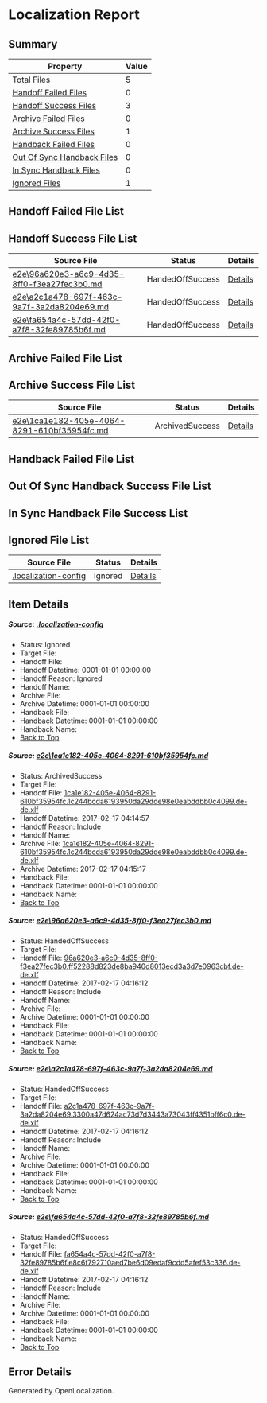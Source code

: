 # <a name='report-top'></a> Localization Report

## Summary
 Property | Value 
 -------- | ----- 
 Total Files | 5
[ Handoff Failed Files ](#handoff-failed-list)| 0
[ Handoff Success Files ](#handoff-success-list)| 3
[ Archive Failed Files ](#archive-failed-list)| 0
[ Archive Success Files ](#archive-success-list)| 1
[ Handback Failed Files ](#handback-failed-list)| 0
[ Out Of Sync Handback Files ](#outofsync-handback-success-list)| 0
[ In Sync Handback Files ](#insync-handback-success-list)| 0
[ Ignored Files ](#ignored-list)| 1

## <a name='handoff-failed-list'></a> Handoff Failed File List

## <a name='handoff-success-list'></a> Handoff Success File List
 Source File | Status | Details 
 ----------- | ------ | ------- 
 [e2e\96a620e3-a6c9-4d35-8ff0-f3ea27fec3b0.md](https://github.com/OpenLocalizationTestOrg/ol-test2/blob/3f4c2bcb60f6219ec88347ef277c4185f8123d68/e2e/96a620e3-a6c9-4d35-8ff0-f3ea27fec3b0.md) | HandedOffSuccess | [Details](#55752dd3f246ad6dfca3936553639050f6d0f3792)
 [e2e\a2c1a478-697f-463c-9a7f-3a2da8204e69.md](https://github.com/OpenLocalizationTestOrg/ol-test2/blob/35431f833189ca3ad724cb6003e951940e410ea9/e2e/a2c1a478-697f-463c-9a7f-3a2da8204e69.md) | HandedOffSuccess | [Details](#d6ce570102d53414a805e8f5577c9f13d9969ae93)
 [e2e\fa654a4c-57dd-42f0-a7f8-32fe89785b6f.md](https://github.com/OpenLocalizationTestOrg/ol-test2/blob/35431f833189ca3ad724cb6003e951940e410ea9/e2e/fa654a4c-57dd-42f0-a7f8-32fe89785b6f.md) | HandedOffSuccess | [Details](#07ce3570bfff5521a66b8d218af3ccf59d4d298d4)

## <a name='archive-failed-list'></a> Archive Failed File List

## <a name='archive-success-list'></a> Archive Success File List
 Source File | Status | Details 
 ----------- | ------ | ------- 
 [e2e\1ca1e182-405e-4064-8291-610bf35954fc.md](https://github.com/OpenLocalizationTestOrg/ol-test2/blob/27bd0fd6f49ddec64b3f803c364f4d2fd6b71984/e2e/1ca1e182-405e-4064-8291-610bf35954fc.md) | ArchivedSuccess | [Details](#0ba0b46c751a71c476cdf75d42b3e98e2047829d1)

## <a name='handback-failed-list'></a> Handback Failed File List

## <a name='outofsync-handback-success-list'></a> Out Of Sync Handback Success File List

## <a name='insync-handback-success-list'></a> In Sync Handback File Success List

## <a name='ignored-list'></a> Ignored File List
 Source File | Status | Details 
 ----------- | ------ | ------- 
 [.localization-config](https://github.com/OpenLocalizationTestOrg/ol-test2/blob/35431f833189ca3ad724cb6003e951940e410ea9/.localization-config) | Ignored | [Details](#cb0632cf59c1387fc1742bfb9fa3c47f87e2e5c90)

## Item Details
##### <a name='cb0632cf59c1387fc1742bfb9fa3c47f87e2e5c90'></a> Source: [.localization-config](https://github.com/OpenLocalizationTestOrg/ol-test2/blob/35431f833189ca3ad724cb6003e951940e410ea9/.localization-config)
* Status: Ignored
* Target File: 
* Handoff File: 
* Handoff Datetime: 0001-01-01 00:00:00
* Handoff Reason: Ignored
* Handoff Name: 
* Archive File: 
* Archive Datetime: 0001-01-01 00:00:00
* Handback File: 
* Handback Datetime: 0001-01-01 00:00:00
* Handback Name: 
* [Back to Top](#report-top)

##### <a name='0ba0b46c751a71c476cdf75d42b3e98e2047829d1'></a> Source: [e2e\1ca1e182-405e-4064-8291-610bf35954fc.md](https://github.com/OpenLocalizationTestOrg/ol-test2/blob/27bd0fd6f49ddec64b3f803c364f4d2fd6b71984/e2e/1ca1e182-405e-4064-8291-610bf35954fc.md)
* Status: ArchivedSuccess
* Target File: 
* Handoff File: [1ca1e182-405e-4064-8291-610bf35954fc.1c244bcda6193950da29dde98e0eabddbb0c4099.de-de.xlf](https://github.com/OpenLocalizationTestOrg/ol-test2-handoff/blob/9327f1f8412ecb0e03d5d3b01b3486db5bfa1944/ol-handoff/OpenLocalizationTestOrg/ol-test2-dede/ci/ht/1ca1e182-405e-4064-8291-610bf35954fc.1c244bcda6193950da29dde98e0eabddbb0c4099.de-de.xlf)
* Handoff Datetime: 2017-02-17 04:14:57
* Handoff Reason: Include
* Handoff Name: 
* Archive File: [1ca1e182-405e-4064-8291-610bf35954fc.1c244bcda6193950da29dde98e0eabddbb0c4099.de-de.xlf](https://github.com/OpenLocalizationTestOrg/ol-test2-handoff/blob/475fb102215ecb3fe3fcf9540fe4660a6a2bc87e/ol-archive/OpenLocalizationTestOrg/ol-test2-dede/ci/ht/1ca1e182-405e-4064-8291-610bf35954fc.1c244bcda6193950da29dde98e0eabddbb0c4099.de-de.xlf)
* Archive Datetime: 2017-02-17 04:15:17
* Handback File: 
* Handback Datetime: 0001-01-01 00:00:00
* Handback Name: 
* [Back to Top](#report-top)

##### <a name='55752dd3f246ad6dfca3936553639050f6d0f3792'></a> Source: [e2e\96a620e3-a6c9-4d35-8ff0-f3ea27fec3b0.md](https://github.com/OpenLocalizationTestOrg/ol-test2/blob/3f4c2bcb60f6219ec88347ef277c4185f8123d68/e2e/96a620e3-a6c9-4d35-8ff0-f3ea27fec3b0.md)
* Status: HandedOffSuccess
* Target File: 
* Handoff File: [96a620e3-a6c9-4d35-8ff0-f3ea27fec3b0.ff52288d823de8ba940d8013ecd3a3d7e0963cbf.de-de.xlf](https://github.com/OpenLocalizationTestOrg/ol-test2-handoff/blob/4533d8457779b571b61d8d7b8f32481a8ad1c944/ol-handoff/OpenLocalizationTestOrg/ol-test2-dede/ci/96a620e3-a6c9-4d35-8ff0-f3ea27fec3b0.ff52288d823de8ba940d8013ecd3a3d7e0963cbf.de-de.xlf)
* Handoff Datetime: 2017-02-17 04:16:12
* Handoff Reason: Include
* Handoff Name: 
* Archive File: 
* Archive Datetime: 0001-01-01 00:00:00
* Handback File: 
* Handback Datetime: 0001-01-01 00:00:00
* Handback Name: 
* [Back to Top](#report-top)

##### <a name='d6ce570102d53414a805e8f5577c9f13d9969ae93'></a> Source: [e2e\a2c1a478-697f-463c-9a7f-3a2da8204e69.md](https://github.com/OpenLocalizationTestOrg/ol-test2/blob/35431f833189ca3ad724cb6003e951940e410ea9/e2e/a2c1a478-697f-463c-9a7f-3a2da8204e69.md)
* Status: HandedOffSuccess
* Target File: 
* Handoff File: [a2c1a478-697f-463c-9a7f-3a2da8204e69.3300a47d624ac73d7d3443a73043ff4351bff6c0.de-de.xlf](https://github.com/OpenLocalizationTestOrg/ol-test2-handoff/blob/4533d8457779b571b61d8d7b8f32481a8ad1c944/ol-handoff/OpenLocalizationTestOrg/ol-test2-dede/ci/a2c1a478-697f-463c-9a7f-3a2da8204e69.3300a47d624ac73d7d3443a73043ff4351bff6c0.de-de.xlf)
* Handoff Datetime: 2017-02-17 04:16:12
* Handoff Reason: Include
* Handoff Name: 
* Archive File: 
* Archive Datetime: 0001-01-01 00:00:00
* Handback File: 
* Handback Datetime: 0001-01-01 00:00:00
* Handback Name: 
* [Back to Top](#report-top)

##### <a name='07ce3570bfff5521a66b8d218af3ccf59d4d298d4'></a> Source: [e2e\fa654a4c-57dd-42f0-a7f8-32fe89785b6f.md](https://github.com/OpenLocalizationTestOrg/ol-test2/blob/35431f833189ca3ad724cb6003e951940e410ea9/e2e/fa654a4c-57dd-42f0-a7f8-32fe89785b6f.md)
* Status: HandedOffSuccess
* Target File: 
* Handoff File: [fa654a4c-57dd-42f0-a7f8-32fe89785b6f.e8c6f792710aed7be6d09edaf9cdd5afef53c336.de-de.xlf](https://github.com/OpenLocalizationTestOrg/ol-test2-handoff/blob/4533d8457779b571b61d8d7b8f32481a8ad1c944/ol-handoff/OpenLocalizationTestOrg/ol-test2-dede/ci/fa654a4c-57dd-42f0-a7f8-32fe89785b6f.e8c6f792710aed7be6d09edaf9cdd5afef53c336.de-de.xlf)
* Handoff Datetime: 2017-02-17 04:16:12
* Handoff Reason: Include
* Handoff Name: 
* Archive File: 
* Archive Datetime: 0001-01-01 00:00:00
* Handback File: 
* Handback Datetime: 0001-01-01 00:00:00
* Handback Name: 
* [Back to Top](#report-top)


## Error Details

Generated by OpenLocalization.
